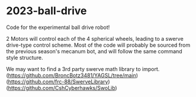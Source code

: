 # 2023-ball-drive

Code for the experimental ball drive robot!

2 Motors will control each of the 4 spherical wheels, leading to a swerve drive-type control scheme.
Most of the code will probably be sourced from the previous season's mecanum bot, and will follow the same command style structure.

We may want to find a 3rd party swerve math library to import.
(https://github.com/BroncBotz3481/YAGSL/tree/main)
(https://github.com/frc-88/SwerveLibrary)
(https://github.com/CshCyberhawks/SwoLib)
